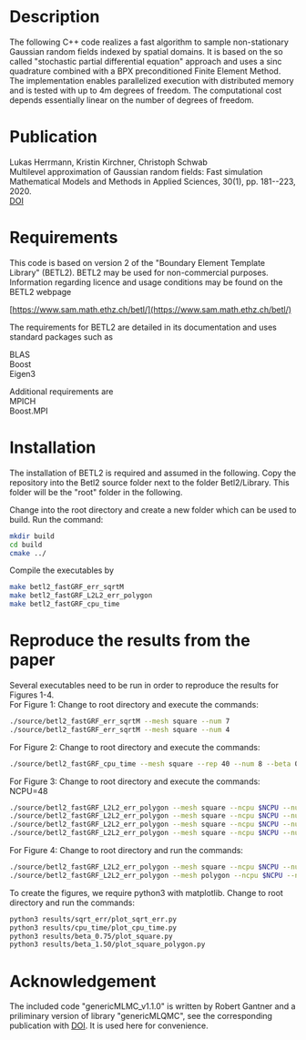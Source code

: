 
# Description


The following C++ code realizes a fast algorithm to sample non-stationary Gaussian random fields indexed by spatial domains.
It is based on the so called "stochastic partial differential equation" approach 
and uses a sinc quadrature combined with a BPX preconditioned Finite Element Method. The implementation enables parallelized execution with distributed memory and is tested with up to 4m degrees of freedom. The computational cost depends essentially linear on the number of degrees of freedom.



# Publication

Lukas Herrmann, Kristin Kirchner, Christoph Schwab<br />
Multilevel approximation of Gaussian random fields: Fast simulation<br />
Mathematical Models and Methods in Applied Sciences, 30(1), pp. 181--223, 2020. <br />
[DOI](https://doi.org/10.1142/S0218202520500050)



# Requirements


This code is based on version 2 of the "Boundary Element Template Library" (BETL2). 
BETL2 may be used for non-commercial purposes. Information regarding licence and usage conditions may be found on the BETL2 webpage

[https://www.sam.math.ethz.ch/betl/](https://www.sam.math.ethz.ch/betl/)

The requirements for BETL2 are detailed in its documentation and uses standard packages such as <br />

BLAS <br />
Boost<br />
Eigen3<br />


Additional requirements are <br />
MPICH <br />
Boost.MPI<br />




# Installation


The installation of BETL2 is required and assumed in the following. 
Copy the repository into the Betl2 source folder next to the folder Betl2/Library. 
This folder will be the "root" folder in the following.

Change into the root directory and create a new folder which can be used to build.
Run the command:

```bash
mkdir build
cd build
cmake ../
```

Compile the executables by 

```bash
make betl2_fastGRF_err_sqrtM
make betl2_fastGRF_L2L2_err_polygon
make betl2_fastGRF_cpu_time
```

# Reproduce the results from the paper

Several executables need to be run in order to reproduce the results for Figures 1-4.<br />
For Figure 1:
Change to root directory and execute the commands: 

```bash
./source/betl2_fastGRF_err_sqrtM --mesh square --num 7
./source/betl2_fastGRF_err_sqrtM --mesh square --num 4
```

For Figure 2:
Change to root directory and execute the commands:

```bash
./source/betl2_fastGRF_cpu_time --mesh square --rep 40 --num 8 --beta 0.75
```
For Figure 3: 
Change to root directory and execute the commands:
NCPU=48 
```bash
./source/betl2_fastGRF_L2L2_err_polygon --mesh square --ncpu $NCPU --num 9 --beta 0.75 --kappa1 10 --kappa2 10
./source/betl2_fastGRF_L2L2_err_polygon --mesh square --ncpu $NCPU --num 9 --beta 0.75 --kappa1 20 --kappa2 200
./source/betl2_fastGRF_L2L2_err_polygon --mesh square --ncpu $NCPU --num 9 --beta 0.75 --kappa1 20 --kappa2 2000
./source/betl2_fastGRF_L2L2_err_polygon --mesh square --ncpu $NCPU --num 9 --beta 0.75 --kappa1 2000 --kappa2 2000
```

For Figure 4: Change to root directory and run the commands:

```bash
./source/betl2_fastGRF_L2L2_err_polygon --mesh square --ncpu $NCPU --num 9 --beta 1.5 --kappa1 10 --kappa2 10
./source/betl2_fastGRF_L2L2_err_polygon --mesh polygon --ncpu $NCPU --num 9 --beta 1.5 --kappa1 10 --kappa2 10
```

To create the figures, we require python3 with matplotlib. 
Change to root directory and run the commands: 
```bash
python3 results/sqrt_err/plot_sqrt_err.py
python3 results/cpu_time/plot_cpu_time.py
python3 results/beta_0.75/plot_square.py
python3 results/beta_1.50/plot_square_polygon.py
```


# Acknowledgement

The included code "genericMLMC_v1.1.0" is written by Robert Gantner and a priliminary version of library "genericMLQMC", see the corresponding publication with [DOI](https://doi.org/10.1145/2929908.2929915). 
It is used here for convenience.
